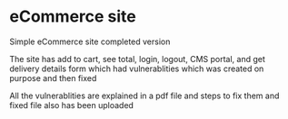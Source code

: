 # eCommerce site
 
 Simple eCommerce site completed version
 
 The site has add to cart, see total, login, logout, CMS portal, and get delivery details form which had vulnerablities which was created on purpose and then fixed
 
  All the vulnerablities are explained in a pdf file and steps to fix them and fixed file also has been uploaded

